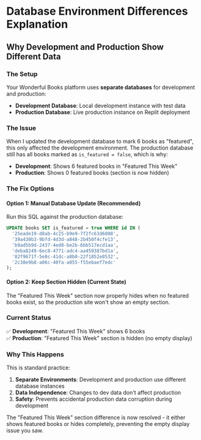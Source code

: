 # Database Environment Differences Explanation

## Why Development and Production Show Different Data

### The Setup
Your Wonderful Books platform uses **separate databases** for development and production:

- **Development Database**: Local development instance with test data
- **Production Database**: Live production instance on Replit deployment

### The Issue
When I updated the development database to mark 6 books as "featured", this only affected the development environment. The production database still has all books marked as `is_featured = false`, which is why:

- **Development**: Shows 6 featured books in "Featured This Week"  
- **Production**: Shows 0 featured books (section is now hidden)

### The Fix Options

#### Option 1: Manual Database Update (Recommended)
Run this SQL against the production database:
```sql
UPDATE books SET is_featured = true WHERE id IN (
  '25eade19-d8ab-4c25-b9e9-7f2fc63d6808',
  '39a430b3-9bfd-4d3d-a848-2b450f4cfe13',
  'b9ad5b9d-2437-4ed8-be2b-6bb517ecd1aa',
  'deba8249-6ec8-4771-adc4-aa450387bd1a',
  '82f9671f-5e8c-41dc-a8b0-22f1852e8532',
  '2c38e9b8-a06c-40fa-a055-f55ebaef7edc'
);
```

#### Option 2: Keep Section Hidden (Current State)
The "Featured This Week" section now properly hides when no featured books exist, so the production site won't show an empty section.

### Current Status
✅ **Development**: "Featured This Week" shows 6 books  
✅ **Production**: "Featured This Week" section is hidden (no empty display)

### Why This Happens
This is standard practice:
1. **Separate Environments**: Development and production use different database instances
2. **Data Independence**: Changes to dev data don't affect production
3. **Safety**: Prevents accidental production data corruption during development

The "Featured This Week" section difference is now resolved - it either shows featured books or hides completely, preventing the empty display issue you saw.